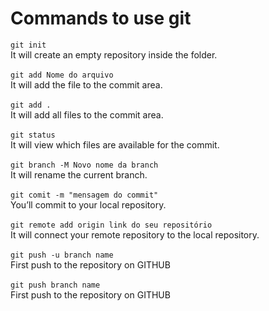 # Commands to use git
```git init```
<br>
It will create an empty repository inside the folder.
<br></br>
```git add Nome do arquivo```
<br>
It will add the file to the commit area.
<br></br>
```git add .```
<br>
It will add all files to the commit area.
<br></br>
```git status``` 
<br>
It will view which files are available for the commit.
<br></br>
```git branch -M Novo nome da branch```
<br>
It will rename the current branch.
<br></br>
```git comit -m "mensagem do commit"```
<br>
You’ll commit to your local repository.
<br></br>
```git remote add origin link do seu repositório```
<br>
It will connect your remote repository to the local repository.
<br></br>
```git push -u branch name```
<br>
First push to the repository on GITHUB
<br></br>
```git push branch name```
<br>
First push to the repository on GITHUB

